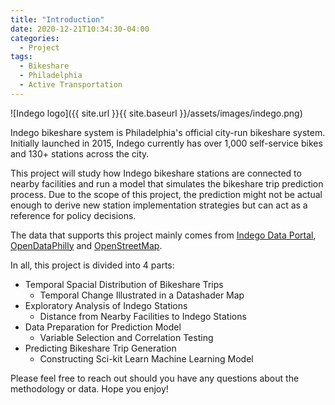 ```yaml
---
title: "Introduction"
date: 2020-12-21T10:34:30-04:00
categories:
  - Project
tags:
  - Bikeshare
  - Philadelphia
  - Active Transportation
---
```


![Indego logo]({{ site.url }}{{ site.baseurl }}/assets/images/indego.png)

Indego bikeshare system is Philadelphia's official city-run bikeshare system. Initially launched in 2015, Indego currently has over 1,000 self-service bikes and 130+ stations across the city. 

This project will study how Indego bikeshare stations are connected to nearby facilities and run a model that simulates the bikeshare trip prediction process. Due to the scope of this project, the prediction might not be actual enough to derive new station implementation strategies but can act as a reference for policy decisions.

The data that supports this project mainly comes from [Indego Data Portal](https://www.rideindego.com/about/data/), [OpenDataPhilly](https://www.opendataphilly.org/) and [OpenStreetMap](https://www.openstreetmap.org/#map=4/38.01/-95.84).

In all, this project is divided into 4 parts:

* Temporal Spacial Distribution of Bikeshare Trips
	- Temporal Change Illustrated in a Datashader Map
* Exploratory Analysis of Indego Stations 
	- Distance from Nearby Facilities to Indego Stations
* Data Preparation for Prediction Model
	- Variable Selection and Correlation Testing
* Predicting Bikeshare Trip Generation
	- Constructing Sci-kit Learn Machine Learning Model


Please feel free to reach out should you have any questions about the methodology or data. Hope you enjoy!



